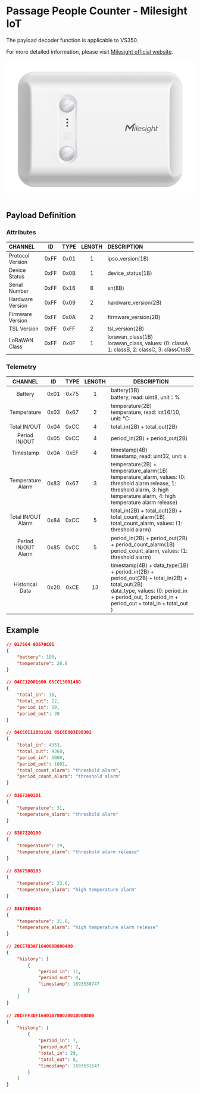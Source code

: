 # Passage People Counter - Milesight IoT

The payload decoder function is applicable to VS350.

For more detailed information, please visit [Milesight official website](https://www.milesight-iot.com).

![VS350](VS350.png)

## Payload Definition

### Attributes

| CHANNEL          |  ID  | TYPE | LENGTH | DESCRIPTION                                                                                   |
| :--------------- | :--: | :--: | :----: | :-------------------------------------------------------------------------------------------- |
| Protocol Version | 0xFF | 0x01 |   1    | ipso_version(1B)                                                                              |
| Device Status    | 0xFF | 0x0B |   1    | device_status(1B)                                                                             |
| Serial Number    | 0xFF | 0x16 |   8    | sn(8B)                                                                                        |
| Hardware Version | 0xFF | 0x09 |   2    | hardware_version(2B)                                                                          |
| Firmware Version | 0xFF | 0x0A |   2    | firmware_version(2B)                                                                          |
| TSL Version      | 0xFF | 0xFF |   2    | tsl_version(2B)                                                                               |
| LoRaWAN Class    | 0xFF | 0x0F |   1    | lorawan_class(1B)<br />lorawan_class, values: (0: classA, 1: classB, 2: classC, 3: classCtoB) |

### Telemetry

|       CHANNEL       |  ID  | TYPE | LENGTH | DESCRIPTION                                                                                                                                                                                         |
| :-----------------: | :--: | :--: | :----: | --------------------------------------------------------------------------------------------------------------------------------------------------------------------------------------------------- |
|       Battery       | 0x01 | 0x75 |   1    | battery(1B)<br/>battery, read: uint8, unit：%                                                                                                                                                       |
|     Temperature     | 0x03 | 0x67 |   2    | temperature(2B)<br/>temperature, read: int16/10, unit: ℃                                                                                                                                            |
|    Total IN/OUT     | 0x04 | 0xCC |   4    | total_in(2B) + total_out(2B)                                                                                                                                                                        |
|    Period IN/OUT    | 0x05 | 0xCC |   4    | period_in(2B) + period_out(2B)                                                                                                                                                                      |
|      Timestamp      | 0x0A | 0xEF |   4    | timestamp(4B)<br/>timestamp, read: uint32, unit: s                                                                                                                                                  |
|  Temperature Alarm  | 0x83 | 0x67 |   3    | temperature(2B) + temperature_alarm(1B)<br/>temperature_alarm, values: (0: threshold alarm release, 1: threshold alarm, 3: high temperature alarm, 4: high temperature alarm release)               |
| Total IN/OUT Alarm  | 0x84 | 0xCC |   5    | total_in(2B) + total_out(2B) + total_count_alarm(1B)<br/>total_count_alarm, values: (1: threshold alarm)                                                                                            |
| Period IN/OUT Alarm | 0x85 | 0xCC |   5    | period_in(2B) + period_out(2B) + period_count_alarm(1B)<br/>period_count_alarm, values: (1: threshold alarm)                                                                                        |
|   Historical Data   | 0x20 | 0xCE |   13   | timestamp(4B) + data_type(1B) + period_in(2B) + period_out(2B) + total_in(2B) + total_out(2B)<br/>data_type, values: (0: period_in + period_out, 1: period_in + period_out + total_in + total_out ) |

## Example

```json
// 017564 03670C01
{
    "battery": 100,
    "temperature": 26.8
}

// 04CC12001600 05CC13001400
{
    "total_in": 18,
    "total_out": 22,
    "period_in": 19,
    "period_out": 20
}

// 84CC0111081101 85CCE803E90301
{
    "total_in": 4353,
    "total_out": 4360,
    "period_in": 1000,
    "period_out": 1001,
    "total_count_alarm": "threshold alarm",
    "period_count_alarm": "threshold alarm"
}

// 8367360101
{
    "temperature": 31,
    "temperature_alarm": "threshold alarm"
}

// 8367220100
{
    "temperature": 29,
    "temperature_alarm": "threshold alarm release"
}

// 8367500103
{
    "temperature": 33.6,
    "temperature_alarm": "high temperature alarm"
}

// 83673E0104
{
    "temperature": 31.8,
    "temperature_alarm": "high temperature alarm release"
}

// 20CE7B3AF164000B000400
{
    "history": [
        {
            "period_in": 11,
            "period_out": 4,
            "timestamp": 1693530747
        }
    ]
}

// 20CEFF3DF16401070002001D000800
{
    "history": [
        {
            "period_in": 7,
            "period_out": 2,
            "total_in": 29,
            "total_out": 8,
            "timestamp": 1693531647
        }
    ]
}
```
